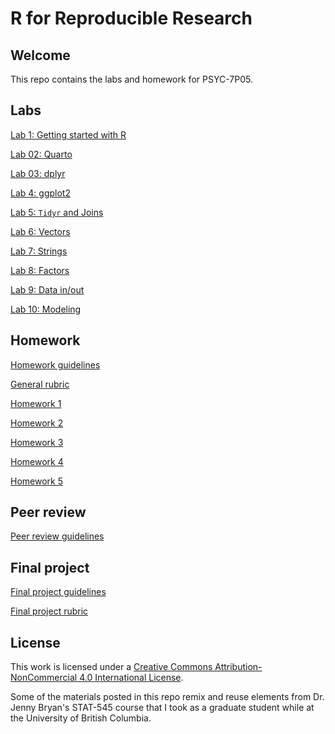 # R for Reproducible Research

## Welcome

This repo contains the labs and homework for PSYC-7P05. 

## Labs

[Lab 1: Getting started with R](lab-01.md)

[Lab 02: Quarto](lab-02.md)

[Lab 03: dplyr](lab-03.md)

[Lab 4: ggplot2](lab-04.md)

[Lab 5: `Tidyr` and Joins](lab-05.md)

[Lab 6: Vectors](lab-06.md)

[Lab 7: Strings](lab-07.md)

[Lab 8: Factors](lab-08.md)

[Lab 9: Data in/out](lab-09.md)

[Lab 10: Modeling](lab-10.md)

## Homework

[Homework guidelines](homework-guidelines.md)

[General rubric](general-rubric.md)

[Homework 1](hw-01.md)

[Homework 2](hw-02.md)

[Homework 3](hw-03.md)

[Homework 4](hw-04.md)

[Homework 5](hw-05.md)

## Peer review

[Peer review guidelines](peer-evaluation-guidelines.md)

## Final project

[Final project guidelines](final-project.md)

[Final project rubric](final-project-rubric.md)

## License

This work is licensed under a [Creative Commons Attribution-NonCommercial 4.0 International License](http://creativecommons.org/licenses/by-nc/4.0/).

Some of the materials posted in this repo remix and reuse elements from Dr. Jenny Bryan's STAT-545 course that I took as a graduate student while at the University of British Columbia. 
